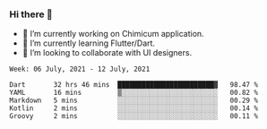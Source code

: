 ### Hi there 👋

<!--
**devcat37/devcat37** is a ✨ _special_ ✨ repository because its `README.md` (this file) appears on your GitHub profile.-->


- 🔭 I’m currently working on Chimicum application.
- 🌱 I’m currently learning Flutter/Dart.
- 👯 I’m looking to collaborate with UI designers.
<!-- - 🤔 I’m looking for help with ... -->

<!--START_SECTION:waka-->
```text
Week: 06 July, 2021 - 12 July, 2021

Dart       32 hrs 46 mins  ████████████████████████▓   98.47 % 
YAML       16 mins         ▒░░░░░░░░░░░░░░░░░░░░░░░░   00.82 % 
Markdown   5 mins          ░░░░░░░░░░░░░░░░░░░░░░░░░   00.29 % 
Kotlin     2 mins          ░░░░░░░░░░░░░░░░░░░░░░░░░   00.14 % 
Groovy     2 mins          ░░░░░░░░░░░░░░░░░░░░░░░░░   00.11 % 
```
<!--END_SECTION:waka-->
